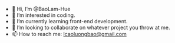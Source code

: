 - 👋 Hi, I’m @BaoLam-Hue
- 👀 I’m interested in coding.
- 🌱 I’m currently learning front-end development.  
- 💞️ I’m looking to collaborate on whatever project you throw at me. 
- 📫 How to reach me: lcaoluongbao@gmail.com

<!---
ManHotDog/ManHotDog is a ✨ special ✨ repository because its `README.md` (this file) appears on your GitHub profile.
You can click the Preview link to take a look at your changes.
--->
